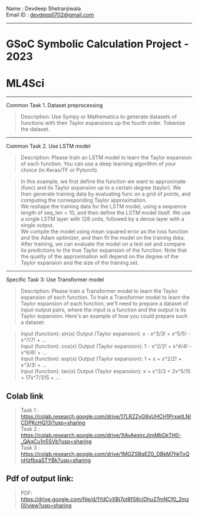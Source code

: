 Name : Devdeep Shetranjiwala  
Email ID : devdeep0702@gmail.com

****

# GSoC Symbolic Calculation Project - 2023
# ML4Sci

---
Common Task 1. Dataset preprocessing 
> Description: Use Sympy or Mathematica to generate datasets of functions with their Taylor expansions up the fourth order. Tokenize the dataset.
---
Common Task 2. Use LSTM model

> Description:  Please train an LSTM model to learn the Taylor expansion of each function.
You can use a deep learning algorithm of your choice (in Keras/TF or Pytorch).

> In this example, we first define the function we want to approximate (func) and its Taylor expansion up to a certain degree (taylor). We then generate training data by evaluating func on a grid of points, and computing the corresponding Taylor approximation. </br>
We reshape the training data for the LSTM model, using a sequence length of seq_len = 10, and then define the LSTM model itself. We use a single LSTM layer with 128 units, followed by a dense layer with a single output.</br>
We compile the model using mean squared error as the loss function and the Adam optimizer, and then fit the model on the training data.</br>
After training, we can evaluate the model on a test set and compare its predictions to the true Taylor expansion of the function. Note that the quality of the approximation will depend on the degree of the Taylor expansion and the size of the training set.</br>
---
Specific Task 3: Use Transformer model
> Description: Please train a Transformer  model to learn the Taylor expansion of each function.
> To train a Transformer model to learn the Taylor expansion of each function, we'll need to prepare a dataset of input-output pairs, where the input is a function and the output is its Taylor expansion.
Here's an example of how you could prepare such a dataset:

> Input (function): sin(x) Output (Taylor expansion): x - x^3/3! + x^5/5! - x^7/7! + ... </br>
Input (function): cos(x) Output (Taylor expansion): 1 - x^2/2! + x^4/4! - x^6/6! + ... </br>
Input (function): exp(x) Output (Taylor expansion): 1 + x + x^2/2! + x^3/3! + ... </br>
Input (function): tan(x) Output (Taylor expansion): x + x^3/3 + 2x^5/15 + 17x^7/315 + ... </br>

## Colab link
> Task 1 : https://colab.research.google.com/drive/17LRZZyG8vUHCH1PrxwtLNICDPKcHQ13i?usp=sharing </br>
> Task 2 : https://colab.research.google.com/drive/1tAvAexircJimMbDkTH0-_QAqCu1n5SVb?usp=sharing </br>
> Task 3 : https://colab.research.google.com/drive/1MGZSBqEZ0_DBkM7hkToQnHzfbxaSTYBk?usp=sharing

## Pdf of output link:
> PDF: https://drive.google.com/file/d/1YdCvXBj7ot8fS6cjDhu27mNCf0_2mz0l/view?usp=sharing
